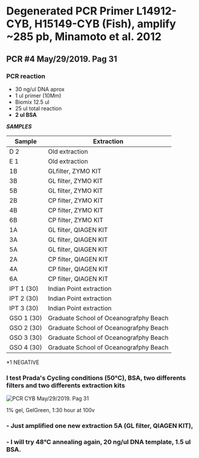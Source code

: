 Degenerated PCR Primer L14912-CYB, H15149-CYB (Fish), amplify **~285 pb**, Minamoto et al. 2012
===============================================================================================

**PCR \#4 May/29/2019. Pag 31**
-------------------------------

### **PCR reaction**

-   30 ng/ul DNA aprox
-   1 ul primer (10Mm)
-   Biomix 12.5 ul
-   25 ul total reaction
-   **2 ul BSA**

***SAMPLES***

<table>
<thead>
<tr class="header">
<th><strong>Sample</strong></th>
<th><strong>Extraction</strong></th>
</tr>
</thead>
<tbody>
<tr class="odd">
<td>D 2</td>
<td>Old extraction</td>
</tr>
<tr class="even">
<td>E 1</td>
<td>Old extraction</td>
</tr>
<tr class="odd">
<td>1B</td>
<td>GLfilter, ZYMO KIT</td>
</tr>
<tr class="even">
<td>3B</td>
<td>GL filter, ZYMO KIT</td>
</tr>
<tr class="odd">
<td>5B</td>
<td>GL filter, ZYMO KIT</td>
</tr>
<tr class="even">
<td>2B</td>
<td>CP filter, ZYMO KIT</td>
</tr>
<tr class="odd">
<td>4B</td>
<td>CP filter, ZYMO KIT</td>
</tr>
<tr class="even">
<td>6B</td>
<td>CP filter, ZYMO KIT</td>
</tr>
<tr class="odd">
<td>1A</td>
<td>GL filter, QIAGEN KIT</td>
</tr>
<tr class="even">
<td>3A</td>
<td>GL filter, QIAGEN KIT</td>
</tr>
<tr class="odd">
<td>5A</td>
<td>GL filter, QIAGEN KIT</td>
</tr>
<tr class="even">
<td>2A</td>
<td>CP filter, QIAGEN KIT</td>
</tr>
<tr class="odd">
<td>4A</td>
<td>CP filter, QIAGEN KIT</td>
</tr>
<tr class="even">
<td>6A</td>
<td>CP filter, QIAGEN KIT</td>
</tr>
<tr class="odd">
<td>IPT 1 (30)</td>
<td>Indian Point extraction</td>
</tr>
<tr class="even">
<td>IPT 2 (30)</td>
<td>Indian Point extraction</td>
</tr>
<tr class="odd">
<td>IPT 3 (30)</td>
<td>Indian Point extraction</td>
</tr>
<tr class="even">
<td>GSO 1 (30)</td>
<td>Graduate School of Oceanografphy Beach</td>
</tr>
<tr class="odd">
<td>GSO 2 (30)</td>
<td>Graduate School of Oceanografphy Beach</td>
</tr>
<tr class="even">
<td>GSO 3 (30)</td>
<td>Graduate School of Oceanografphy Beach</td>
</tr>
<tr class="odd">
<td>GSO 4 (30)</td>
<td>Graduate School of Oceanografphy Beach</td>
</tr>
</tbody>
</table>

\*1 NEGATIVE

### I test Prada's Cycling conditions (**50°C**), BSA, two differents filters and two differents extraction kits

![PCR CYB May/29/2019. Pag 31](/images/PCR%20CYB%20May%2029%202019.png)

1% gel, GelGreen, 1:30 hour at 100v

### - Just amplified one new extraction 5A (GL filter, QIAGEN KIT),

### - I will try 48°C annealing again, 20 ng/ul DNA template, 1.5 ul BSA.

